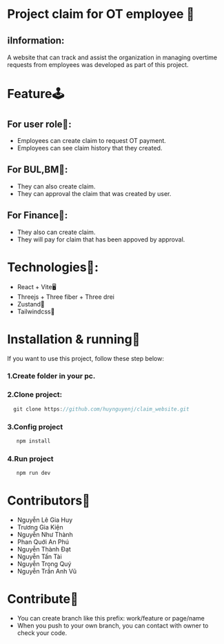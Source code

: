 #  Project claim for OT employee 🚀
## ℹ️Information:
A website that can track and assist the organization in managing overtime requests from employees was developed as part of this project.
# Feature🕹️
## For user role👤:
- Employees can create claim to request OT payment.
- Employees can see claim history that they created.
## For BUL,BM👤:
- They can also create claim.
- They can approval the claim that was created by user.
## For Finance👤:
- They also can create claim.
- They will pay for claim that has been appoved by approval.
# Technologies🧩:
- React + Vite🖥️
- Threejs + Three fiber + Three drei
- Zustand🏬
- Tailwindcss🎨
# Installation & running🔧

If you want to use this project, follow these step below:
### 1.Create folder in your pc.
### 2.Clone project:
  ```js
    git clone https://github.com/huynguyenj/claim_website.git
```
### 3.Config project
  ```js
     npm install
```
### 4.Run project
  ```js
     npm run dev
```
# Contributors👥
- Nguyễn Lê Gia Huy
- Trương Gia Kiện
- Nguyễn Như Thành
- Phan Quới An Phú
- Nguyễn Thành Đạt
- Nguyễn Tấn Tài
- Nguyễn Trọng Quý
- Nguyễn Trần Anh Vũ
# Contribute🤝
- You can create branch like this prefix: work/feature or page/name
- When you push to your own branch, you can contact with owner to check your code.

